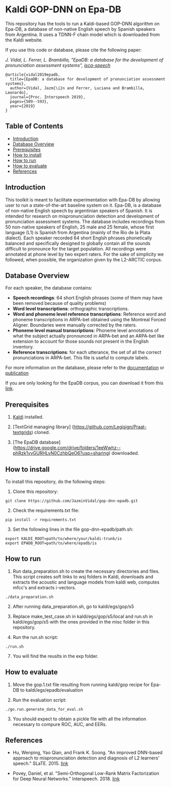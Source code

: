 # Kaldi GOP-DNN on Epa-DB

This repository has the tools to run a Kaldi-based GOP-DNN algorithm on Epa-DB, a database of non-native English speech by Spanish speakers from Argentina. It uses a TDNN-F chain model which is downloaded from the Kaldi website.

If you use this code or database, please cite the following paper:

*J. Vidal, L. Ferrer, L. Brambilla, "EpaDB: a database for the development of pronunciation assessment systems", [isca-speech](https://www.isca-speech.org/archive/Interspeech_2019/abstracts/1839.html)*

```
@article{vidal2019epadb,
  title={EpaDB: a database for development of pronunciation assessment systems},
  author={Vidal, Jazm{\i}n and Ferrer, Luciana and Brambilla, Leonardo},
  journal={Proc. Interspeech 2019},
  pages={589--593},
  year={2019}
}
```


## Table of Contents
* [Introduction](#introduction)
* [Database Overview](#Database-overview)
* [Prerequisites](#prerequisites)
* [How to install](#how-to-install)
* [How to run](#how-to-run)
* [How to evaluate](#how-to-evaluate)
* [References](#references)


## Introduction

This toolkit is meant to facilitate experimentation with Epa-DB by allowing user to run a state-of-the-art baseline system on it.
Epa-DB, is a database of non-native English speech by argentinian speakers of Spanish. It is intended for research on mispronunciation detection
and development of pronunciation assessment systems.
The database includes recordings from 50 non-native speakers of English, 25 male and 25 female, whose first language (L1) is Spanish from Argentina (mainly of the Rio de la Plata dialect).
Each speaker recorded 64 short Englsh phrases phonetically balanced and specifically designed to globally contain all the sounds difficult to pronounce for the target population.
All recordings were annotated at phone level by two expert raters.
For the sake of simplicity we followed, when possible, the organization given by the L2-ARCTIC corpus.

## Database Overview
For each speaker, the database contains:

* **Speech recordings**: 64 short English phrases (some of them may have been removed because of quality problems)
* **Word level transcriptions**: orthographic transcriptions.
* **Word and phoneme level reference transcriptions**: Reference word and phoneme transcriptions in ARPA-bet obtained using the Montreal Forced Aligner. Boundaries were manually corrected by the raters.
* **Phoneme level manual transcriptions**: Phoneme level annotations of what the subject actually pronounced in ARPA-bet and an ARPA-bet like extension to account for those sounds not present in the English inventory.
* **Reference transcriptions**: for each utterance, the set of all the correct pronunciations in ARPA-bet. This file is useful to compute labels.

For more information on the database, please refer to the [documentation](https://drive.google.com/file/d/1lYQwehQ28vvayv1GABASIlMhiSTuHnU9/view?usp=sharing) or [publication](https://www.isca-speech.org/archive/Interspeech_2019/abstracts/1839.html)

If you are only looking for the EpaDB corpus, you can download it from this [link](https://drive.google.com/file/1eeWwhz--phRzk1vvGURHLvN0CzhbQeO6?usp=sharing1eeWwhz--phRzk1vvGURHLvN0CzhbQeO6?usp=sharing).

## Prerequisites

1. [Kaldi](http://kaldi-asr.org/) installed.

2. [TextGrid managing library] (https://github.com/Legisign/Praat-textgrids) cloned.

3. [The EpaDB database] (https://drive.google.com/drive/folders/1eeWwhz--phRzk1vvGURHLvN0CzhbQeO6?usp=sharing) downloaded. 

## How to install
To install this repository, do the following steps:

1. Clone this repository:
```
git clone https://github.com/JazminVidal/gop-dnn-epadb.git
```

2. Check the requirements.txt file:
```
pip install -r requirements.txt
```

3. Set the following lines in the file gop-dnn-epadb/path.sh:
```
export KALDI_ROOT=path/to/where/your/kaldi-trunk/is
export EPADB_ROOT=path/to/where/epadb/is
```

## How to run

1. Run data_preparation.sh to create the necessary directories and files. This script creates soft links to wsj folders in Kaldi, downloads and extracts the acoustic and language models from kaldi web, computes mfcc's and extracts i-vectors.  

```
./data_preparation.sh
```

2. After running data_preparation.sh, go to kaldi/egs/gop/s5

3. Replace make_test_case.sh in kaldi/egs/gop/s5/local and run.sh in kaldi/egs/gop/s5 with the ones provided in the misc folder in this repository. 

6. Run the run.sh script:

```
./run.sh
```

7. You will find the reuslts in the exp folder. 


## How to evaluate

1. Move the gop.1.txt file resulting from running kaldi/gop recipe for Epa-DB to kaldi/egs/epadb/evaluation 

2. Run the evaluation script:

```
./go.run.generate_data_for_eval.sh
```
3. You should expect to obtain a pickle file with all the information necessary to compure ROC, AUC, and EERs. 


## References

* Hu, Wenping, Yao Qian, and Frank K. Soong. "An improved DNN-based approach to mispronunciation detection and diagnosis of L2 learners' speech." SLaTE. 2015. [link](https://www.slate2015.org/files/submissions/Hu15-AID.pdf)

* Povey, Daniel, et al. "Semi-Orthogonal Low-Rank Matrix Factorization for Deep Neural Networks." Interspeech. 2018. [link](https://www.danielpovey.com/files/2018_interspeech_tdnnf.pdf)


